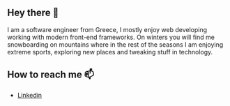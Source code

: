 ## Hey there 👋

I am a software engineer from Greece, I mostly enjoy web developing working with modern front-end frameworks.
On winters you will find me snowboarding on mountains where in the rest of the seasons I am enjoying extreme sports, exploring new places and tweaking stuff in technology. 

## How to reach me 📫 

- [Linkedin](https://www.linkedin.com/in/vasileios-samoladas-a59161226/)
